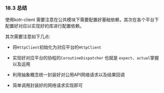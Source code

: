 ### 18.3 总结

使用kotr-client 需要注意在公共模块下需要配置好基础依赖，其次在各个平台下配置好对应以实现好的库进行配置依赖。

其次需要注意如下几点:

- 将`HttpClient`初始化为对应平台的`HttpClient`

- 实现好对应平台的协程的`CoroutineDispatcher` 也就是 `expect`、`actual`掌握以及运用

- 利用抽象概念统一封装好对公用API网络请求以及结果回调

- 简单调用封装好的网络请求实现即可